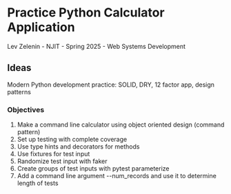 # Practice Python Calculator Application
Lev Zelenin - NJIT - Spring 2025 - Web Systems Development

## Ideas
Modern Python development practice: SOLID, DRY, 12 factor app, design patterns

### Objectives
1. Make a command line calculator using object oriented design (command pattern)
2. Set up testing with complete coverage
3. Use type hints and decorators for methods
4. Use fixtures for test input
5. Randomize test input with faker
6. Create groups of test inputs with pytest parameterize
7. Add a command line argument --num_records and use it to determine length of tests
